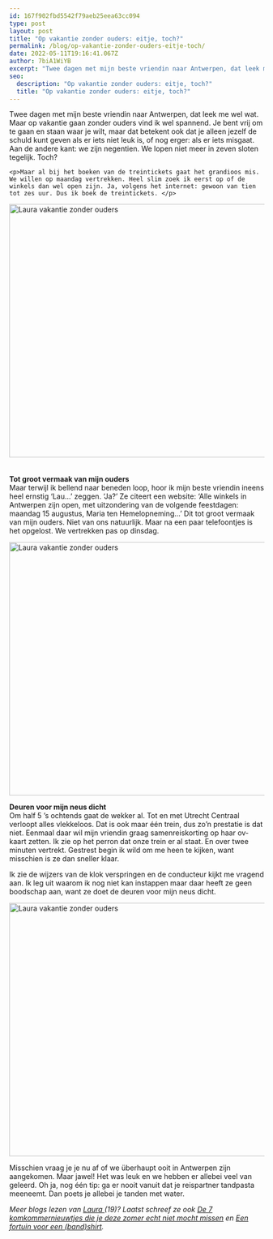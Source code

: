 ```yaml
---
id: 167f902fbd5542f79aeb25eea63cc094
type: post
layout: post
title: "Op vakantie zonder ouders: eitje, toch?"
permalink: /blog/op-vakantie-zonder-ouders-eitje-toch/
date: 2022-05-11T19:16:41.067Z
author: 7biA1WiYB
excerpt: "Twee dagen met mijn beste vriendin naar Antwerpen, dat leek me wel wat. Maar op vakantie gaan zonder ouders vind ik wel spannend. Je bent vrij om te gaan en staan waar je wilt, maar dat betekent ook dat je alleen jezelf de schuld kunt geven als er iets niet leuk is, of nog erger: als er iets misgaat. Aan de andere kant: we zijn negentien. We lopen niet meer in zeven sloten tegelijk. Toch?  "
seo:
  description: "Op vakantie zonder ouders: eitje, toch?"
  title: "Op vakantie zonder ouders: eitje, toch?"
---
```

Twee dagen met mijn beste vriendin naar Antwerpen, dat leek me wel wat. Maar op vakantie gaan zonder ouders vind ik wel spannend. Je bent vrij om te gaan en staan waar je wilt, maar dat betekent ook dat je alleen jezelf de schuld kunt geven als er iets niet leuk is, of nog erger: als er iets misgaat. Aan de andere kant: we zijn negentien. We lopen niet meer in zeven sloten tegelijk. Toch?  

    <p>Maar al bij het boeken van de treintickets gaat het grandioos mis. We willen op maandag vertrekken. Heel slim zoek ik eerst op of de winkels dan wel open zijn. Ja, volgens het internet: gewoon van tien tot zes uur. Dus ik boek de treintickets. </p>
<p><div class="media media-element-container media-default"><div id="file-21416" class="file file-image file-image-jpeg">

        
  
  <div class="content">
    <img alt="Laura vakantie zonder ouders" height="500" width="850" class="media-element file-default" data-delta="1" src="https://original.sevendays.nl/sites/default/files/laura%202.jpg">  </div>

  
</div>
</div><br><br><strong>Tot groot vermaak van mijn ouders</strong><br>Maar terwijl ik bellend naar beneden loop, hoor ik mijn beste vriendin ineens heel ernstig ‘Lau...’ zeggen. ‘Ja?’ Ze citeert een website: ‘Alle winkels in Antwerpen zijn open, met uitzondering van de volgende feestdagen: maandag 15 augustus, Maria ten Hemelopneming...’ Dit tot groot vermaak van mijn ouders. Niet van ons natuurlijk. Maar na een paar telefoontjes is het opgelost. We vertrekken pas op dinsdag.
<p><div class="media media-element-container media-default"><div id="file-21415" class="file file-image file-image-jpeg">

        
  
  <div class="content">
    <img alt="Laura vakantie zonder ouders" height="500" width="850" class="media-element file-default" data-delta="2" src="https://original.sevendays.nl/sites/default/files/antwerpen.jpeg">  </div>

  
</div>
</div>
<p><strong>Deuren voor mijn neus dicht</strong><br>Om half 5 ’s ochtends gaat de wekker al. Tot en met Utrecht Centraal verloopt alles vlekkeloos. Dat is ook maar één trein, dus zo’n prestatie is dat niet. Eenmaal daar wil mijn vriendin graag samenreiskorting op haar ov-kaart zetten. Ik zie op het perron dat onze trein er al staat. En over twee minuten vertrekt. Gestrest begin ik wild om me heen te kijken, want misschien is ze dan sneller klaar.</p>
<p>Ik zie de wijzers van de klok verspringen en de conducteur kijkt me vragend aan. Ik leg uit waarom ik nog niet kan instappen maar daar heeft ze geen boodschap aan, want ze doet de deuren voor mijn neus dicht.</p>
<p><div class="media media-element-container media-default"><div id="file-21414" class="file file-image file-image-jpeg">

        
  
  <div class="content">
    <img alt="Laura vakantie zonder ouders" height="500" width="850" class="media-element file-default" data-delta="3" src="https://original.sevendays.nl/sites/default/files/laura%201_0.jpg">  </div>

  
</div>
</div>
<p>Misschien vraag je je nu af of we überhaupt ooit in Antwerpen zijn aangekomen. Maar jawel! Het was leuk en we hebben er allebei veel van geleerd. Oh ja, nog één tip: ga er nooit vanuit dat je reispartner tandpasta meeneemt. Dan poets je allebei je tanden met water.</p>
<p><em>Meer blogs lezen van <a href="https://original.sevendays.nl/users/laura-schouten">Laura </a>(19)? Laatst schreef ze ook <a href="https://original.sevendays.nl/blog/de-7-komkommernieuwtjes-die-je-deze-zomer-echt-niet-mocht-missen">De 7 komkommernieuwtjes die je deze zomer echt niet mocht missen</a> en <a href="https://original.sevendays.nl/blog/een-fortuin-voor-een-bandshirt">Een fortuin voor een (band)shirt</a>.</em></p>  
